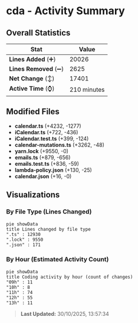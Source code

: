 # cda - Activity Summary 

## Overall Statistics

| Stat                   | Value                                                             |
| ---------------------- | ----------------------------------------------------------------- |
| **Lines Added** (➕)   | 20026                                          |
| **Lines Removed** (➖) | 2625                                        |
| **Net Change** (↕)    | 17401                |
| **Active Time** (⌚)   | 210 minutes |


## Modified Files
- **calendar.ts** (+4232, -1277)
- **iCalendar.ts** (+722, -436)
- **iCalendar.test.ts** (+399, -124)
- **calendar-mutations.ts** (+3262, -48)
- **yarn.lock** (+9550, -0)
- **emails.ts** (+879, -656)
- **emails.test.ts** (+836, -59)
- **lambda-policy.json** (+130, -25)
- **calendar.json** (+16, -0)

## Visualizations

### By File Type (Lines Changed)

```mermaid
pie showData
title Lines changed by file type
".ts" : 12930
".lock" : 9550
".json" : 171
```

### By Hour (Estimated Activity Count)

```mermaid
pie showData
title Coding activity by hour (count of changes)
"09h" : 11
"10h" : 8
"11h" : 74
"12h" : 55
"13h" : 11
```


> **Last Updated:** 30/10/2025, 13:57:34